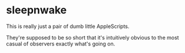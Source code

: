 # sleepnwake

This is really just a pair of dumb little AppleScripts.

They're supposed to be so short that it's intuitively obvious to the most casual of observers exactly what's going on.
